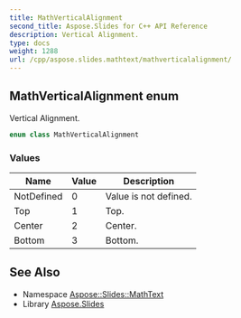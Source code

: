 ```yaml
---
title: MathVerticalAlignment
second_title: Aspose.Slides for C++ API Reference
description: Vertical Alignment.
type: docs
weight: 1288
url: /cpp/aspose.slides.mathtext/mathverticalalignment/
---
```

## MathVerticalAlignment enum


Vertical Alignment.

```cpp
enum class MathVerticalAlignment
```

### Values

| Name | Value | Description |
| --- | --- | --- |
| NotDefined | 0 | Value is not defined. |
| Top | 1 | Top. |
| Center | 2 | Center. |
| Bottom | 3 | Bottom. |

## See Also

* Namespace [Aspose::Slides::MathText](../)
* Library [Aspose.Slides](../../)
